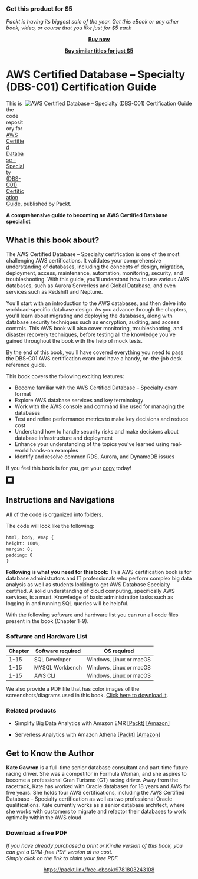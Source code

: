 
### Get this product for $5

<i>Packt is having its biggest sale of the year. Get this eBook or any other book, video, or course that you like just for $5 each</i>


<b><p align='center'>[Buy now](https://packt.link/9781803243108)</p></b>


<b><p align='center'>[Buy similar titles for just $5](https://subscription.packtpub.com/search)</p></b>


# AWS Certified Database – Specialty (DBS-C01) Certification Guide				

<a href="https://www.packtpub.com/product/aws-certified-database-specialty-dbs-c01-certification-guide/9781803243108"><img src="https://static.packt-cdn.com/products/9781803243108/cover/smaller" alt="AWS Certified Database – Specialty (DBS-C01) Certification Guide	" height="256px" align="right"></a>

This is the code repository for [AWS Certified Database – Specialty (DBS-C01) Certification Guide](https://www.packtpub.com/product/aws-certified-database-specialty-dbs-c01-certification-guide/9781803243108), published by Packt.

**A comprehensive guide to becoming an AWS Certified Database specialist**

## What is this book about?

The AWS Certified Database – Specialty certification is one of the most challenging AWS certifications. It validates your comprehensive understanding of databases, including the concepts of design, migration, deployment, access, maintenance, automation, monitoring, security, and troubleshooting. With this guide, you'll understand how to use various AWS databases, such as Aurora Serverless and Global Database, and even services such as Redshift and Neptune.

You’ll start with an introduction to the AWS databases, and then delve into workload-specific database design. As you advance through the chapters, you'll learn about migrating and deploying the databases, along with database security techniques such as encryption, auditing, and access controls. This AWS book will also cover monitoring, troubleshooting, and disaster recovery techniques, before testing all the knowledge you've gained throughout the book with the help of mock tests.

By the end of this book, you'll have covered everything you need to pass the DBS-C01 AWS certification exam and have a handy, on-the-job desk reference guide.

This book covers the following exciting features: 
* Become familiar with the AWS Certified Database – Specialty exam format
* Explore AWS database services and key terminology
* Work with the AWS console and command line used for managing the databases
* Test and refine performance metrics to make key decisions and reduce cost
* Understand how to handle security risks and make decisions about database infrastructure and deployment
* Enhance your understanding of the topics you've learned using real-world hands-on examples
* Identify and resolve common RDS, Aurora, and DynamoDB issues

If you feel this book is for you, get your [copy](https://www.amazon.in/AWS-Certified-Database-Certification-comprehensive-ebook/dp/B09TPFDB6H/ref=sr_1_1?crid=IBLH1HTT9QAU&keywords=AWS+Certified+Database+%E2%80%93+Specialty+%28DBS-C01%29+Certification+Guide&qid=1652041537&sprefix=aws+certified+database+specialty+dbs-c01+certification+guide%2Caps%2C302&sr=8-1) today!

<a href="https://www.packtpub.com/product/aws-certified-database-specialty-dbs-c01-certification-guide/9781803243108"><img src="https://raw.githubusercontent.com/PacktPublishing/GitHub/master/GitHub.png" alt="https://www.packtpub.com/" border="5" /></a>

## Instructions and Navigations
All of the code is organized into folders.

The code will look like the following:
```
html, body, #map {
height: 100%;
margin: 0;
padding: 0
}
```

**Following is what you need for this book:**
This AWS certification book is for database administrators and IT professionals who perform complex big data analysis as well as students looking to get AWS Database Specialty certified. A solid understanding of cloud computing, specifically AWS services, is a must. Knowledge of basic administration tasks such as logging in and running SQL queries will be helpful.		

With the following software and hardware list you can run all code files present in the book (Chapter 1-9).

### Software and Hardware List

| Chapter  | Software required                                                                    | OS required                        |
| -------- | -------------------------------------------------------------------------------------| -----------------------------------|
|  	1-15	   |   SQL Developer                                			  | Windows, Linux or macOS| 
|  	1-15	   |   MYSQL Workbench                                			  | Windows, Linux or macOS| 
|  	1-15	   |   AWS CLI                                			  | Windows, Linux or macOS| 

We also provide a PDF file that has color images of the screenshots/diagrams used in this book. [Click here to download it](https://static.packt-cdn.com/downloads/9781803243108_ColorImages.pdf).

### Related products <Other books you may enjoy>
* Simplify Big Data Analytics with Amazon EMR  [[Packt]](https://www.packtpub.com/product/simplify-big-data-analytics-with-amazon-emr/9781801071079) [[Amazon]](https://www.amazon.in/Simplify-Big-Data-Analytics-Amazon/dp/1801071071/ref=sr_1_1?crid=1WRKAQ1O45ELT&keywords=Simplify+Big+Data+Analytics+with+Amazon+EMR&qid=1652042077&sprefix=limitless+analytics+with+azure+synapse%2Caps%2C1169&sr=8-1)
  
* Serverless Analytics with Amazon Athena  [[Packt]](https://www.packtpub.com/product/serverless-analytics-with-amazon-athena/9781800562349) [[Amazon]](https://www.amazon.in/Serverless-Analytics-Amazon-Athena-semi-structured/dp/1800562349/ref=sr_1_1?crid=2M850A9BTIH4V&keywords=Serverless+Analytics+with+Amazon+Athena&qid=1652042152&sprefix=serverless+analytics+with+amazon+athena%2Caps%2C318&sr=8-1)
  
## Get to Know the Author
**Kate Gawron** is a full-time senior database consultant and part-time future racing driver. She was a competitor in Formula Woman, and she aspires to become a professional Gran Turismo (GT) racing driver. Away from the racetrack, Kate has worked with Oracle databases for 18 years and AWS for five years. She holds four AWS certifications, including the AWS Certified Database – Specialty certification as well as two professional Oracle qualifications. Kate currently works as a senior database architect, where she works with customers to migrate and refactor their databases to work optimally within the AWS cloud.
### Download a free PDF

 <i>If you have already purchased a print or Kindle version of this book, you can get a DRM-free PDF version at no cost.<br>Simply click on the link to claim your free PDF.</i>
<p align="center"> <a href="https://packt.link/free-ebook/9781803243108">https://packt.link/free-ebook/9781803243108 </a> </p>